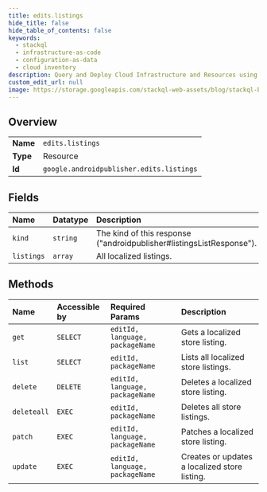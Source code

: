 ```yaml
---
title: edits.listings
hide_title: false
hide_table_of_contents: false
keywords:
  - stackql
  - infrastructure-as-code
  - configuration-as-data
  - cloud inventory
description: Query and Deploy Cloud Infrastructure and Resources using SQL
custom_edit_url: null
image: https://storage.googleapis.com/stackql-web-assets/blog/stackql-blog-post-featured-image.png
---
```

  
    

## Overview
<table><tbody>
<tr><td><b>Name</b></td><td><code>edits.listings</code></td></tr>
<tr><td><b>Type</b></td><td>Resource</td></tr>
<tr><td><b>Id</b></td><td><code>google.androidpublisher.edits.listings</code></td></tr>
</tbody></table>

## Fields
| Name | Datatype | Description |
|:-----|:---------|:------------|
| `kind` | `string` | The kind of this response ("androidpublisher#listingsListResponse"). |
| `listings` | `array` | All localized listings. |
## Methods
| Name | Accessible by | Required Params | Description |
|:-----|:--------------|:----------------|:------------|
| `get` | `SELECT` | `editId, language, packageName` | Gets a localized store listing. |
| `list` | `SELECT` | `editId, packageName` | Lists all localized store listings. |
| `delete` | `DELETE` | `editId, language, packageName` | Deletes a localized store listing. |
| `deleteall` | `EXEC` | `editId, packageName` | Deletes all store listings. |
| `patch` | `EXEC` | `editId, language, packageName` | Patches a localized store listing. |
| `update` | `EXEC` | `editId, language, packageName` | Creates or updates a localized store listing. |
